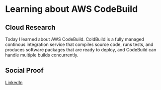 # Learning about AWS CodeBuild

## Cloud Research

Today I learned about AWS CodeBuild. ColdBuild is a fully managed continous integration service that compiles source code, runs tests, and produces software packages that are ready to deploy, and CodeBuild can handle multiple builds concurrently.

## Social Proof

[LinkedIn](https://www.linkedin.com/posts/rockyle98_100daysofcloud-aws-cloud-activity-6821212370501730304-sSo6)